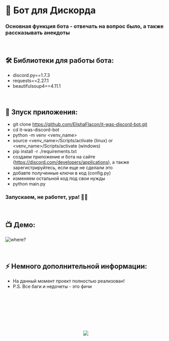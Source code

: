 <h1> 
     👾 Бот для Дискорда
</h1>

<h3>
Основная функция бота -  отвечать на вопрос было, а также рассказывать анекдоты
</h3>



</br>



<h2>
  🛠️ Библиотеки для работы бота:
</h2>

- discord.py==1.7.3
- requests==2.27.1
- beautifulsoup4==4.11.1



</br>



<h2>
  🚀 Зпуск приложения:
</h2>

- git clone https://github.com/ElishaFlacon/it-was-discord-bot.git
- cd it-was-discord-bot
- python -m venv <venv_name>
- source <venv_name>/Scripts/activate (linux) or <venv_name>/Scripts/activate (windows)
- pip install -r ./requirements.txt
- cоздаем приложение и бота на сайте (https://discord.com/developers/applications), а также зарегистрируйтесь, если еще не сделали это
- добавте полученные ключи в код (config.py)
- изменяем остальной код под свои нужды
- python main.py
<h3>
    Запускаем, не работет, ура! 🗿🚬
</h3>



</br>



<h2>
 📺 Демо:
</h2>
<p aligh="center">
<img src="https://user-images.githubusercontent.com/83610362/233351554-97d342b2-d0c2-4dd9-b5d8-10bc74a0b4b9.png" alt="where?" />
</p>




</br>



<h2>
⚡ Немного дополнительной информации:
</h2>

- На данный момент проект полностью реализован!
- P.S. Все баги и недочеты - это фичи




<br/>
<br/>
<br/>
<br/>
<br/>
<br/>



<p align="center">
  <img src="https://capsule-render.vercel.app/api?type=waving&color=d179b8&height=64&section=footer"/>
</p>


